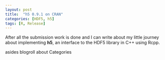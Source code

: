 ```yaml
---
layout: post
title:  "h5 0.9.1 on CRAN"
categories: [HDF5, h5]
tags: [R, Release]
---
```


After all the submission work is done and I can write about my little journey about 
implementing **h5**, an interface to the HDF5 library in C++ using Rcpp.

asides
blogroll
about
Categories